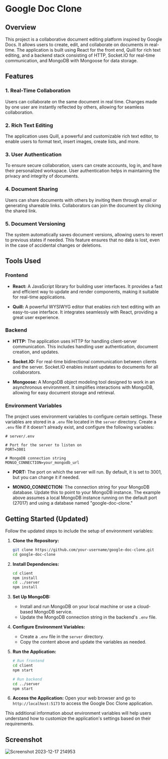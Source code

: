 # Google Doc Clone

## Overview

This project is a collaborative document editing platform inspired by Google Docs. It allows users to create, edit, and collaborate on documents in real-time. The application is built using React for the front end, Quill for rich text editing, and a backend stack consisting of HTTP, Socket.IO for real-time communication, and MongoDB with Mongoose for data storage.

## Features

### 1. Real-Time Collaboration

Users can collaborate on the same document in real time. Changes made by one user are instantly reflected by others, allowing for seamless collaboration.

### 2. Rich Text Editing

The application uses Quill, a powerful and customizable rich text editor, to enable users to format text, insert images, create lists, and more.

### 3. User Authentication

To ensure secure collaboration, users can create accounts, log in, and have their personalized workspace. User authentication helps in maintaining the privacy and integrity of documents.

### 4. Document Sharing

Users can share documents with others by inviting them through email or generating shareable links. Collaborators can join the document by clicking the shared link.

### 5. Document Versioning

The system automatically saves document versions, allowing users to revert to previous states if needed. This feature ensures that no data is lost, even in the case of accidental changes or deletions.

## Tools Used

### Frontend

- **React:** A JavaScript library for building user interfaces. It provides a fast and efficient way to update and render components, making it suitable for real-time applications.

- **Quill:** A powerful WYSIWYG editor that enables rich text editing with an easy-to-use interface. It integrates seamlessly with React, providing a great user experience.

### Backend

- **HTTP:** The application uses HTTP for handling client-server communication. This includes handling user authentication, document creation, and updates.

- **Socket.IO:** For real-time bidirectional communication between clients and the server. Socket.IO enables instant updates to documents for all collaborators.

- **Mongoose:** A MongoDB object modeling tool designed to work in an asynchronous environment. It simplifies interactions with MongoDB, allowing for easy document storage and retrieval.

### Environment Variables

The project uses environment variables to configure certain settings. These variables are stored in a `.env` file located in the `server` directory. Create a `.env` file if it doesn't already exist, and configure the following variables:

```plaintext
# server/.env

# Port for the server to listen on
PORT=3001

# MongoDB connection string
MONGO_CONNECTION=your_mongodb_url
```

- **PORT:** The port on which the server will run. By default, it is set to 3001, but you can change it if needed.

- **MONGO_CONNECTION:** The connection string for your MongoDB database. Update this to point to your MongoDB instance. The example above assumes a local MongoDB instance running on the default port (27017) and using a database named "google-doc-clone."

## Getting Started (Updated)

Follow the updated steps to include the setup of environment variables:

1. **Clone the Repository:**
   ```bash
   git clone https://github.com/your-username/google-doc-clone.git
   cd google-doc-clone
   ```

2. **Install Dependencies:**
   ```bash
   cd client
   npm install
   cd ../server
   npm install
   ```

3. **Set Up MongoDB:**
   - Install and run MongoDB on your local machine or use a cloud-based MongoDB service.
   - Update the MongoDB connection string in the backend's `.env` file.

4. **Configure Environment Variables:**
   - Create a `.env` file in the `server` directory.
   - Copy the content above and update the variables as needed.

5. **Run the Application:**
   ```bash
   # Run frontend
   cd client
   npm start

   # Run backend
   cd ../server
   npm start
   ```

6. **Access the Application:**
   Open your web browser and go to `http://localhost:5173` to access the Google Doc Clone application.

This additional information about environment variables will help users understand how to customize the application's settings based on their requirements.
## Screenshot

![Screenshot 2023-12-17 214953](https://github.com/karthiikJR/Google-Docs-Clone/assets/115890844/6828e169-1aa8-4bb1-9bc6-a319ee40b899)
